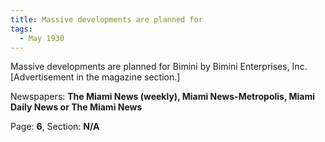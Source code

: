 ```yaml
---  
title: Massive developments are planned for  
tags:  
  - May 1930  
---  
```

  
Massive developments are planned for Bimini by Bimini Enterprises, Inc. [Advertisement in the magazine section.]  
  
Newspapers: **The Miami News (weekly), Miami News-Metropolis, Miami Daily News or The Miami News**  
  
Page: **6**, Section: **N/A** 
